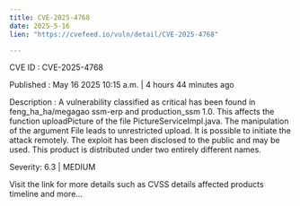```yaml
---
title: CVE-2025-4768
date: 2025-5-16
lien: "https://cvefeed.io/vuln/detail/CVE-2025-4768"

---
```


CVE ID : CVE-2025-4768

Published :  May 16
2025
10:15 a.m. | 4 hours
44 minutes ago

Description : A vulnerability classified as critical has been found in feng_ha_ha/megagao ssm-erp and production_ssm 1.0. This affects the function uploadPicture of the file PictureServiceImpl.java. The manipulation of the argument File leads to unrestricted upload. It is possible to initiate the attack remotely. The exploit has been disclosed to the public and may be used. This product is distributed under two entirely different names.

Severity: 6.3 | MEDIUM

Visit the link for more details
such as CVSS details
affected products
timeline
and more...
